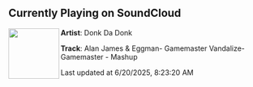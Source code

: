 ## Currently Playing on SoundCloud

[<img align="left" width="100" src="https://i1.sndcdn.com/artworks-1BKy52fSIzV2kXLI-Jyhzaw-t500x500.jpg">](https://soundcloud.com/donk-da-donk/alan-james-eggman-gamemaster)

**Artist**: Donk Da Donk 

**Track**: Alan James & Eggman- Gamemaster  Vandalize- Gamemaster - Mashup

Last updated at 6/20/2025, 8:23:20 AM
